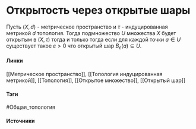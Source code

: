 # Открытость через открытые шары
Пусть $(X,d)$ - метрическое пространство и $\tau$ - индуцированная метрикой $d$ топология. Тогда подмножество $U$ множества $X$ будет открытым в $(X,\tau)$ тогда и только тогда если для каждой точки $a\in U$ существует такое $\varepsilon>0$ что открытый шар $B_{\varepsilon}(a)\subseteq U$.
#### Линки
 [[Метрическое пространство]],
 [[Топология индуцированная метрикой]],
 [[Топология]],
 [[Открытое множество]],
 [[Открытый шар]]
#### Тэги
 #Общая_топология 
#### Источники
 
